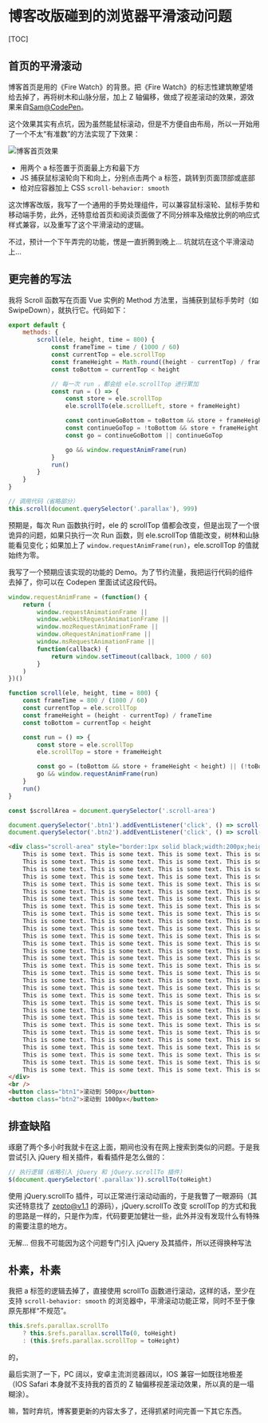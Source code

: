 # 博客改版碰到的浏览器平滑滚动问题

[TOC]

## 首页的平滑滚动

博客首页是用的《Fire Watch》的背景。把《Fire Watch》的标志性建筑瞭望塔给去掉了，再将树木和山脉分层，加上 Z 轴偏移，做成了视差滚动的效果，源效果来自[Sam@CodePen](https://codepen.io/samdbeckham/pen/OPXPNp?__cf_chl_jschl_tk__=8b2b5fd06b1808c95b1f1b4eeedb5553d2418f12-1590561931-0-AfpnQU_huRWKSh2feM7asMrk7pyIe_V1nBH6nKqh_4707GbhF3k9rzmGFEKv8-vhjNSaWeS4aHV_7cpQqkngS8nHPUKpMmrlOCtXGPJ4CN54wK43Cbiaa9AWa9IxyJNgPYb8cS8qJifev845u63mRG8RKXWimUG7fOHRVs8YD4NYL0JeUnZ_qX4AVLoF9-7dMLSSBZYJULtOyoHk3k4ZSQrO4_fLLj0Bh7iB2eeGME2L4HcJMefwT-7NnN1rKLRpsNLGycYsC8OC33BthcrudOgxwt4A-E7VRojRSM0HrZCA4Zc6wM0dkFjoTiYfL5a5aBS3fE8MdN-lydtqI_8LwWQZhtZgt30Uyw45CwZ1M02G)。

这个效果其实有点坑，因为虽然能鼠标滚动，但是不方便自由布局，所以一开始用了一个不太“有准数”的方法实现了下效果：

<img
  srcset="
    https://mgear-image.oss-cn-shanghai.aliyuncs.com/image/gists/2020-05-28-02-38-22_960.gif 960w,
    https://mgear-image.oss-cn-shanghai.aliyuncs.com/image/gists/2020-05-28-02-38-22_1920.gif 1440w"
  src="https://mgear-image.oss-cn-shanghai.aliyuncs.com/image/gists/2020-05-28-02-38-22_1920.gif"
  alt="博客首页效果"
/>

* 用两个 a 标签置于页面最上方和最下方
* JS 捕获鼠标滚轮向下和向上，分别点击两个 a 标签，跳转到页面顶部或底部
* 给对应容器加上 CSS `scroll-behavior: smooth`
  
这次博客改版，我写了一个通用的手势处理组件，可以兼容鼠标滚轮、鼠标手势和移动端手势，此外，还特意给首页和阅读页面做了不同分辨率及缩放比例的响应式样式兼容，以及重写了这个平滑滚动的逻辑。

不过，预计一个下午弄完的功能，愣是一直折腾到晚上... 坑就坑在这个平滑滚动上...

## 更完善的写法

我将 Scroll 函数写在页面 Vue 实例的 Method 方法里，当捕获到鼠标手势时（如 SwipeDown），就执行它。代码如下：

```js
export default {
    methods: {
        scroll(ele, height, time = 800) {
            const frameTime = time / (1000 / 60)
            const currentTop = ele.scrollTop
            const frameHeight = Math.round((height - currentTop) / frameTime)
            const toBottom = currentTop < height

            // 每一次 run ，都会给 ele.scrollTop 进行累加
            const run = () => {
                const store = ele.scrollTop
                ele.scrollTo(ele.scrollLeft, store + frameHeight)

                const continueGoBottom = toBottom && store + frameHeight < height
                const continueGoTop = !toBottom && store + frameHeight > height
                const go = continueGoBottom || continueGoTop

                go && window.requestAnimFrame(run)
            }
            run()
        }
    }
}

// 调用代码（省略部分）
this.scroll(document.querySelector('.parallax'), 999)
```

预期是，每次 Run 函数执行时，ele 的 scrollTop 值都会改变，但是出现了一个很诡异的问题，如果只执行一次 Run 函数，则 ele.scrollTop 值能改变，树林和山脉能看见变化；如果加上了 `window.requestAnimFrame(run)`，ele.scrollTop 的值就始终为零。

我写了一个预期应该实现的功能的 Demo。为了节约流量，我把运行代码的组件去掉了，你可以在 Codepen 里面试试这段代码。

```js
window.requestAnimFrame = (function() {
    return (
        window.requestAnimationFrame ||
        window.webkitRequestAnimationFrame ||
        window.mozRequestAnimationFrame ||
        window.oRequestAnimationFrame ||
        window.msRequestAnimationFrame ||
        function(callback) {
            return window.setTimeout(callback, 1000 / 60)
        }
    )
})()

function scroll(ele, height, time = 800) {
    const frameTime = 800 / (1000 / 60)
    const currentTop = ele.scrollTop
    const frameHeight = (height - currentTop) / frameTime
    const toBottom = currentTop < height

    const run = () => {
        const store = ele.scrollTop
        ele.scrollTop = store + frameHeight

        const go = (toBottom && store + frameHeight < height) || (!toBottom && store + frameHeight > height)
        go && window.requestAnimFrame(run)
    }
    run()
}

const $scrollArea = document.querySelector('.scroll-area')

document.querySelector('.btn1').addEventListener('click', () => scroll($scrollArea, 500))
document.querySelector('.btn2').addEventListener('click', () => scroll($scrollArea, 1000))
```

```html
<div class="scroll-area" style="border:1px solid black;width:200px;height:200px;overflow:auto">
    This is some text. This is some text. This is some text. This is some text. This is some text. This is some text.
    This is some text. This is some text. This is some text. This is some text. This is some text. This is some text.
    This is some text. This is some text. This is some text. This is some text. This is some text. This is some text.
    This is some text. This is some text. This is some text. This is some text. This is some text. This is some text.
    This is some text. This is some text. This is some text. This is some text. This is some text. This is some text.
    This is some text. This is some text. This is some text. This is some text. This is some text. This is some text.
    This is some text. This is some text. This is some text. This is some text. This is some text. This is some text.
    This is some text. This is some text. This is some text. This is some text. This is some text. This is some text.
    This is some text. This is some text. This is some text. This is some text. This is some text. This is some text.
    This is some text. This is some text. This is some text. This is some text. This is some text. This is some text.
    This is some text. This is some text. This is some text. This is some text. This is some text. This is some text.
    This is some text. This is some text. This is some text. This is some text. This is some text. This is some text.
    This is some text. This is some text. This is some text. This is some text. This is some text. This is some text.
    This is some text. This is some text. This is some text. This is some text. This is some text. This is some text.
    This is some text. This is some text. This is some text. This is some text. This is some text. This is some text.
    This is some text. This is some text. This is some text. This is some text. This is some text. This is some text.
    This is some text. This is some text. This is some text. This is some text. This is some text. This is some text.
    This is some text. This is some text. This is some text. This is some text. This is some text. This is some text.
    This is some text. This is some text. This is some text. This is some text. This is some text. This is some text.
    This is some text. This is some text. This is some text. This is some text. This is some text. This is some text.
    This is some text. This is some text. This is some text. This is some text. This is some text. This is some text.
    This is some text. This is some text. This is some text. This is some text. This is some text. This is some text.
    This is some text. This is some text. This is some text. This is some text. This is some text. This is some text.
    This is some text. This is some text. This is some text. This is some text. This is some text. This is some text.
    This is some text. This is some text. This is some text. This is some text. This is some text. This is some text.
    This is some text. This is some text. This is some text. This is some text. This is some text. This is some text.
    This is some text. This is some text. This is some text. This is some text. This is some text. This is some text.
    This is some text. This is some text. This is some text. This is some text. This is some text. This is some text.
    This is some text. This is some text. This is some text. This is some text. This is some text. This is some text.
    This is some text. This is some text. This is some text. This is some text. This is some text. This is some text.
</div>
<br />
<button class="btn1">滚动到 500px</button>
<button class="btn2">滚动到 1000px</button>
```

## 排查缺陷

琢磨了两个多小时我就卡在这上面，期间也没有在网上搜索到类似的问题。于是我尝试引入 jQuery 相关插件，看看插件是怎么做的：

```js
// 执行逻辑（省略引入 jQuery 和 jQuery.scrollTo 插件）
$(document.querySelector('.parallax')).scrollTo(toHeight)
```

使用 jQuery.scrollTo 插件，可以正常进行滚动动画的，于是我瞥了一眼源码（其实还特意找了 zepto@v1.1 的源码），jQuery.scrollTo 改变 scrollTop 的方式和我的思路是一样的，只是作为库，代码要更加健壮一些，此外并没有发现什么有特殊的需要注意的地方。

无解... 但我不可能因为这个问题专门引入 jQuery 及其插件，所以还得换种写法

## 朴素，朴素

我把 a 标签的逻辑去掉了，直接使用 scrollTo 函数进行滚动，这样的话，至少在支持 `scroll-behavior: smooth` 的浏览器中，平滑滚动功能正常，同时不至于像原先那样“不规范”。

```js
this.$refs.parallax.scrollTo
    ? this.$refs.parallax.scrollTo(0, toHeight)
    : (this.$refs.parallax.scrollTop = toHeight)
```

的，

最后实测了一下，PC 阔以，安卓主流浏览器阔以，IOS 兼容一如既往地极差（IOS Safari 本身就不支持我的首页的 Z 轴偏移视差滚动效果，所以真的是一塌糊涂）。

嘛，暂时弃坑，博客要更新的内容太多了，还得抓紧时间完善一下其它东西。

